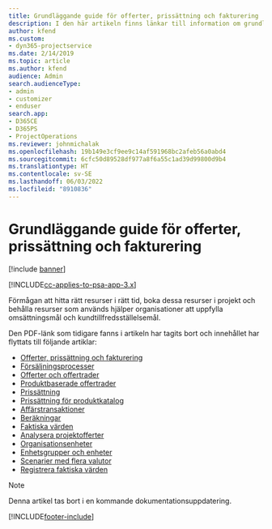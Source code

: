 ```yaml
---
title: Grundläggande guide för offerter, prissättning och fakturering
description: I den här artikeln finns länkar till information om grundläggande offerter, prissättning och fakturering i Project Service Automation.
author: kfend
ms.custom:
- dyn365-projectservice
ms.date: 2/14/2019
ms.topic: article
ms.author: kfend
audience: Admin
search.audienceType:
- admin
- customizer
- enduser
search.app:
- D365CE
- D365PS
- ProjectOperations
ms.reviewer: johnmichalak
ms.openlocfilehash: 19b149e3cf9ee9c14af591968bc2afeb56a0abd4
ms.sourcegitcommit: 6cfc50d89528df977a8f6a55c1ad39d99800d9b4
ms.translationtype: HT
ms.contentlocale: sv-SE
ms.lasthandoff: 06/03/2022
ms.locfileid: "8910836"
---
```

# <a name="basic-guide-to-quoting-pricing-and-billing"></a>Grundläggande guide för offerter, prissättning och fakturering

[!include [banner](../../includes/psa-now-project-operations.md)]

[!INCLUDE[cc-applies-to-psa-app-3.x](../../includes/cc-applies-to-psa-app-3x.md)]

Förmågan att hitta rätt resurser i rätt tid, boka dessa resurser i projekt och behålla resurser som används hjälper organisationer att uppfylla omsättningsmål och kundtillfredsställelsemål. 

Den PDF-länk som tidigare fanns i artikeln har tagits bort och innehållet har flyttats till följande artiklar:

- [Offerter, prissättning och fakturering](../quote-bill-price.md)
- [Försäljningsprocesser](../basic-sales-process.md)
- [Offerter och offertrader](../basic-quote-lines.md)
- [Produktbaserade offertrader](../product-based-quote-lines.md)
- [Prissättning](../basic-pricing.md)
- [Prissättning för produktkatalog](../product-catalog-pricing.md)
- [Affärstransaktioner](../basic-business-transactions.md)
- [Beräkningar](../estimates.md)
- [Faktiska värden](../actuals.md)
- [Analysera projektofferter](../basic-analyzing-quotes.md)
- [Organisationsenheter](../advanced-organizational.md)
- [Enhetsgrupper och enheter](../advanced-units.md)
- [Scenarier med flera valutor](../advanced-currency.md)
- [Registrera faktiska värden](../advanced-actuals.md)

> [!NOTE]
> Denna artikel tas bort i en kommande dokumentationsuppdatering. 


[!INCLUDE[footer-include](../../includes/footer-banner.md)]
